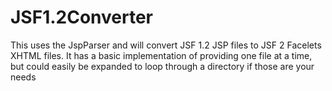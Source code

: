 # JSF1.2Converter
This uses the JspParser and will convert JSF 1.2 JSP files to JSF 2 Facelets XHTML files.  It has a basic implementation of providing one file at a time, but could easily be expanded to loop through a directory if those are your needs
